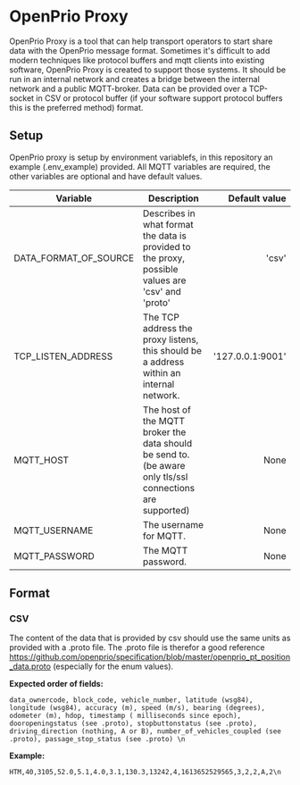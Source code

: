 # OpenPrio Proxy

OpenPrio Proxy is a tool that can help transport operators to start share data with the OpenPrio message format. Sometimes it's difficult to add modern techniques like protocol buffers and mqtt clients into existing software, OpenPrio Proxy is created to support those systems. It should be run in an internal network and creates a bridge between the internal network and a public MQTT-broker. Data can be provided over a TCP-socket in CSV or protocol buffer (if your software support protocol buffers this is the preferred method) format.

## Setup
OpenPrio proxy is setup by environment variablefs, in this repository an example (.env_example) provided. All MQTT variables are required, the other variables are optional and have default values. 

| Variable               | Description                                                                                                    | Default value     |
| -----------------------| -------------------------------------------------------------------------------------------------------------- | -----------------:|
| DATA_FORMAT_OF_SOURCE  | Describes in what format the data is provided to the proxy, possible values are 'csv' and 'proto'              | 'csv'             |
| TCP_LISTEN_ADDRESS     | The TCP address the proxy listens, this should be a address within an internal network.                        | '127.0.0.1:9001'  |
| MQTT_HOST              | The host of the MQTT broker the data should be send to. (be aware only tls/ssl connections are supported)      |  None             |
| MQTT_USERNAME          | The username for MQTT.                                                                                         |  None             |
| MQTT_PASSWORD          | The MQTT password.                                                                                             |  None             |

## Format

### CSV

The content of the data that is provided by csv should use the same units as provided with a .proto file. The .proto file is therefor a good reference https://github.com/openprio/specification/blob/master/openprio_pt_position_data.proto (especially for the enum values).

**Expected order of fields:**
```csv
data_ownercode, block_code, vehicle_number, latitude (wsg84), longitude (wsg84), accuracy (m), speed (m/s), bearing (degrees), odometer (m), hdop, timestamp ( milliseconds since epoch), dooropeningstatus (see .proto), stopbuttonstatus (see .proto), driving_direction (nothing, A or B), number_of_vehicles_coupled (see .proto), passage_stop_status (see .proto) \n
```
**Example:**
```csv
HTM,40,3105,52.0,5.1,4.0,3.1,130.3,13242,4,1613652529565,3,2,2,A,2\n
```
